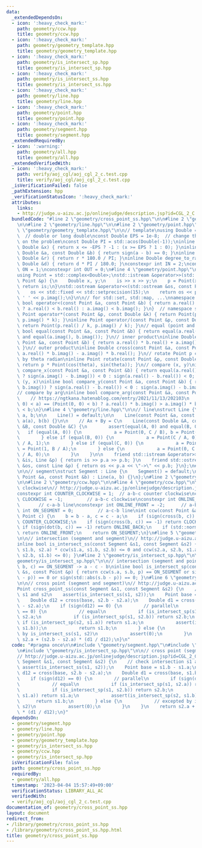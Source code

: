 ```yaml
---
data:
  _extendedDependsOn:
  - icon: ':heavy_check_mark:'
    path: geometry/ccw.hpp
    title: geometry/ccw.hpp
  - icon: ':heavy_check_mark:'
    path: geometry/geometry_template.hpp
    title: geometry/geometry_template.hpp
  - icon: ':heavy_check_mark:'
    path: geometry/is_intersect_sp.hpp
    title: geometry/is_intersect_sp.hpp
  - icon: ':heavy_check_mark:'
    path: geometry/is_intersect_ss.hpp
    title: geometry/is_intersect_ss.hpp
  - icon: ':heavy_check_mark:'
    path: geometry/line.hpp
    title: geometry/line.hpp
  - icon: ':heavy_check_mark:'
    path: geometry/point.hpp
    title: geometry/point.hpp
  - icon: ':heavy_check_mark:'
    path: geometry/segment.hpp
    title: geometry/segment.hpp
  _extendedRequiredBy:
  - icon: ':warning:'
    path: geometry/all.hpp
    title: geometry/all.hpp
  _extendedVerifiedWith:
  - icon: ':heavy_check_mark:'
    path: verify/aoj_cgl/aoj_cgl_2_c.test.cpp
    title: verify/aoj_cgl/aoj_cgl_2_c.test.cpp
  _isVerificationFailed: false
  _pathExtension: hpp
  _verificationStatusIcon: ':heavy_check_mark:'
  attributes:
    links:
    - http://judge.u-aizu.ac.jp/onlinejudge/description.jsp?id=CGL_2_C
  bundledCode: "#line 2 \"geometry/cross_point_ss.hpp\"\n\n#line 2 \"geometry/segment.hpp\"\
    \n\n#line 2 \"geometry/line.hpp\"\n\n#line 2 \"geometry/point.hpp\"\n\n#line 2\
    \ \"geometry/geometry_template.hpp\"\n\n// template\nusing Double = double;  \
    \  // double or long double\nconst Double EPS = 1e-8;  // change the value depending\
    \ on the problem\nconst Double PI = std::acos(Double(-1));\ninline int sign(const\
    \ Double &x) { return x <= -EPS ? -1 : (x >= EPS ? 1 : 0); }\ninline bool equal(const\
    \ Double &a, const Double &b) { return sign(a - b) == 0; }\ninline Double radian_to_degree(const\
    \ Double &r) { return r * 180.0 / PI; }\ninline Double degree_to_radian(const\
    \ Double &d) { return d * PI / 180.0; }\nconstexpr int IN = 2;\nconstexpr int\
    \ ON = 1;\nconstexpr int OUT = 0;\n#line 4 \"geometry/point.hpp\"\n\n// point\n\
    using Point = std::complex<Double>;\nstd::istream &operator>>(std::istream &is,\
    \ Point &p) {\n    Double x, y;\n    is >> x >> y;\n    p = Point(x, y);\n   \
    \ return is;\n}\nstd::ostream &operator<<(std::ostream &os, const Point &p) {\n\
    \    os << std::fixed << std::setprecision(15);\n    return os << p.real() <<\
    \ ' ' << p.imag();\n}\n\n// for std::set, std::map, ...\nnamespace std {\ninline\
    \ bool operator<(const Point &a, const Point &b) { return a.real() != b.real()\
    \ ? a.real() < b.real() : a.imag() < b.imag(); }\n}  // namespace std\n\ninline\
    \ Point operator*(const Point &p, const Double &k) { return Point(p.real() * k,\
    \ p.imag() * k); }\ninline Point operator/(const Point &p, const Double &k) {\
    \ return Point(p.real() / k, p.imag() / k); }\n// equal (point and point)\ninline\
    \ bool equal(const Point &a, const Point &b) { return equal(a.real(), b.real())\
    \ and equal(a.imag(), b.imag()); }\n// inner product\ninline Double dot(const\
    \ Point &a, const Point &b) { return a.real() * b.real() + a.imag() * b.imag();\
    \ }\n// outer product\ninline Double cross(const Point &a, const Point &b) { return\
    \ a.real() * b.imag() - a.imag() * b.real(); }\n// rotate Point p counterclockwise\
    \ by theta radian\ninline Point rotate(const Point &p, const Double &theta) {\
    \ return p * Point(cos(theta), sin(theta)); }\n// compare (x, y)\ninline bool\
    \ compare_x(const Point &a, const Point &b) { return equal(a.real(), b.real())\
    \ ? sign(a.imag() - b.imag()) < 0 : sign(a.real() - b.real()) < 0; }\n// compare\
    \ (y, x)\ninline bool compare_y(const Point &a, const Point &b) { return equal(a.imag(),\
    \ b.imag()) ? sign(a.real() - b.real()) < 0 : sign(a.imag() - b.imag()) < 0; }\n\
    // compare by arg\ninline bool compare_arg(const Point &a, const Point &b) {\n\
    \    // https://ngtkana.hatenablog.com/entry/2021/11/13/202103\n    return (Point(0,\
    \ 0) < a) == (Point(0, 0) < b) ? a.real() * b.imag() > a.imag() * b.real() : a\
    \ < b;\n}\n#line 4 \"geometry/line.hpp\"\n\n// line\nstruct Line {\n    Point\
    \ a, b;\n\n    Line() = default;\n\n    Line(const Point &a, const Point &b) :\
    \ a(a), b(b) {}\n\n    // Ax + By = C\n    Line(const Double &A, const Double\
    \ &B, const Double &C) {\n        assert(equal(A, 0) and equal(B, 0));\n     \
    \   if (equal(A, 0)) {\n            a = Point(0, C / B), b = Point(1, C / B);\n\
    \        } else if (equal(B, 0)) {\n            a = Point(C / A, 0), b = Point(C\
    \ / A, 1);\n        } else if (equal(C, 0)) {\n            a = Point(0, 0), b\
    \ = Point(1, B / A);\n        } else {\n            a = Point(0, C / B), b = Point(C\
    \ / A, 0);\n        }\n    }\n\n    friend std::istream &operator>>(std::istream\
    \ &is, Line &p) { return is >> p.a >> p.b; }\n    friend std::ostream &operator<<(std::ostream\
    \ &os, const Line &p) { return os << p.a << \"->\" << p.b; }\n};\n#line 4 \"geometry/segment.hpp\"\
    \n\n// segment\nstruct Segment : Line {\n    Segment() = default;\n\n    Segment(const\
    \ Point &a, const Point &b) : Line(a, b) {}\n};\n#line 2 \"geometry/is_intersect_ss.hpp\"\
    \n\n#line 2 \"geometry/ccw.hpp\"\n\n#line 4 \"geometry/ccw.hpp\"\n\n// counter\
    \ clockwise\n// http://judge.u-aizu.ac.jp/onlinejudge/description.jsp?id=CGL_1_C\n\
    constexpr int COUNTER_CLOCKWISE = 1;  // a-b-c counter clockwise\nconstexpr int\
    \ CLOCKWISE = -1;         // a-b-c clockwise\nconstexpr int ONLINE_BACK = 2; \
    \       // c-a-b line\nconstexpr int ONLINE_FRONT = -2;      // a-b-c line\nconstexpr\
    \ int ON_SEGMENT = 0;         // a-c-b line\nint ccw(const Point &a, Point b,\
    \ Point c) {\n    b = b - a, c = c - a;\n    if (sign(cross(b, c)) == 1) return\
    \ COUNTER_CLOCKWISE;\n    if (sign(cross(b, c)) == -1) return CLOCKWISE;\n   \
    \ if (sign(dot(b, c)) == -1) return ONLINE_BACK;\n    if (std::norm(b) < std::norm(c))\
    \ return ONLINE_FRONT;\n    return ON_SEGMENT;\n}\n#line 5 \"geometry/is_intersect_ss.hpp\"\
    \n\n// intersection (segment and segment)\n// http://judge.u-aizu.ac.jp/onlinejudge/description.jsp?id=CGL_2_B\n\
    inline bool is_intersect_ss(const Segment &s1, const Segment &s2) { return (ccw(s1.a,\
    \ s1.b, s2.a) * ccw(s1.a, s1.b, s2.b) <= 0 and ccw(s2.a, s2.b, s1.a) * ccw(s2.a,\
    \ s2.b, s1.b) <= 0); }\n#line 2 \"geometry/is_intersect_sp.hpp\"\n\n#line 5 \"\
    geometry/is_intersect_sp.hpp\"\n\n// intersection (segment and point)\n// ccw(a,\
    \ b, c) == ON_SEGMENT -> a - c - b\ninline bool is_intersect_sp(const Segment\
    \ &s, const Point &p) { return ccw(s.a, s.b, p) == ON_SEGMENT or sign(std::abs(s.a\
    \ - p)) == 0 or sign(std::abs(s.b - p)) == 0; }\n#line 6 \"geometry/cross_point_ss.hpp\"\
    \n\n// cross point (segment and segment)\n// http://judge.u-aizu.ac.jp/onlinejudge/description.jsp?id=CGL_2_C\n\
    Point cross_point_ss(const Segment &s1, const Segment &s2) {\n    // check intersection\
    \ s1 and s2\n    assert(is_intersect_ss(s1, s2));\n    Point base = s1.b - s1.a;\n\
    \    Double d12 = cross(base, s2.b - s2.a);\n    Double d1 = cross(base, s1.b\
    \ - s2.a);\n    if (sign(d12) == 0) {\n        // parallel\n        if (sign(d1)\
    \ == 0) {\n            // equal\n            if (is_intersect_sp(s1, s2.a)) return\
    \ s2.a;\n            if (is_intersect_sp(s1, s2.b)) return s2.b;\n           \
    \ if (is_intersect_sp(s2, s1.a)) return s1.a;\n            assert(is_intersect_sp(s2,\
    \ s1.b));\n            return s1.b;\n        } else {\n            // excepted\
    \ by is_intersect_ss(s1, s2)\n            assert(0);\n        }\n    }\n    return\
    \ s2.a + (s2.b - s2.a) * (d1 / d12);\n}\n"
  code: "#pragma once\n\n#include \"geometry/segment.hpp\"\n#include \"geometry/is_intersect_ss.hpp\"\
    \n#include \"geometry/is_intersect_sp.hpp\"\n\n// cross point (segment and segment)\n\
    // http://judge.u-aizu.ac.jp/onlinejudge/description.jsp?id=CGL_2_C\nPoint cross_point_ss(const\
    \ Segment &s1, const Segment &s2) {\n    // check intersection s1 and s2\n   \
    \ assert(is_intersect_ss(s1, s2));\n    Point base = s1.b - s1.a;\n    Double\
    \ d12 = cross(base, s2.b - s2.a);\n    Double d1 = cross(base, s1.b - s2.a);\n\
    \    if (sign(d12) == 0) {\n        // parallel\n        if (sign(d1) == 0) {\n\
    \            // equal\n            if (is_intersect_sp(s1, s2.a)) return s2.a;\n\
    \            if (is_intersect_sp(s1, s2.b)) return s2.b;\n            if (is_intersect_sp(s2,\
    \ s1.a)) return s1.a;\n            assert(is_intersect_sp(s2, s1.b));\n      \
    \      return s1.b;\n        } else {\n            // excepted by is_intersect_ss(s1,\
    \ s2)\n            assert(0);\n        }\n    }\n    return s2.a + (s2.b - s2.a)\
    \ * (d1 / d12);\n}"
  dependsOn:
  - geometry/segment.hpp
  - geometry/line.hpp
  - geometry/point.hpp
  - geometry/geometry_template.hpp
  - geometry/is_intersect_ss.hpp
  - geometry/ccw.hpp
  - geometry/is_intersect_sp.hpp
  isVerificationFile: false
  path: geometry/cross_point_ss.hpp
  requiredBy:
  - geometry/all.hpp
  timestamp: '2023-04-04 15:57:49+09:00'
  verificationStatus: LIBRARY_ALL_AC
  verifiedWith:
  - verify/aoj_cgl/aoj_cgl_2_c.test.cpp
documentation_of: geometry/cross_point_ss.hpp
layout: document
redirect_from:
- /library/geometry/cross_point_ss.hpp
- /library/geometry/cross_point_ss.hpp.html
title: geometry/cross_point_ss.hpp
---
```

